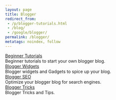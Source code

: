 ```yaml
---
layout: page
title: Blogger
redirect_from:
 - /p/blogger-tutorials.html
 - /blog/
 - /google/blogger/
permalink: /blogger/
metatags: noindex, follow
---
```

<div class="panel panel-success">
  <div class="panel-heading">
    <a class="panel-title" href ="/blogger/beginner/" >Beginner Tutorials</a>
  </div>
  <div class="panel-body">
    Beginner tutorials to start your own blogger blog.
  </div>
</div>

<div class="panel panel-info">
  <div class="panel-heading">
    <a class="panel-title" href ="/blogger/widget/" >Blogger Widgets</a>
  </div>
  <div class="panel-body">
    Blogger widgets and Gadgets to spice up your blog.
  </div>
</div>

<div class="panel panel-warning">
  <div class="panel-heading">
    <a class="panel-title" href ="/blogger/seo/" >Blogger SEO</a>
  </div>
  <div class="panel-body">
  Optimize your blogger blog for search engines.
  </div>
</div>

<div class="panel panel-danger">
  <div class="panel-heading">
    <a class="panel-title" href ="/blogger/tricks/">Blogger Tricks</a>
  </div>
  <div class="panel-body">
  Blogger Tricks and Tips.
  </div>
</div>

